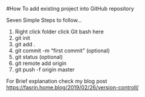 #How To add existing project into GitHub repository

Seven Simple Steps to follow…

01. Right click folder click Git bash here
02. git init
03. git add .
04. git commit -m “first commit” (optional)
05. git status (optional)
06. git remote add origin
07. git push -f origin master

For Brief explanation check my blog post https://fasrin.home.blog/2019/02/26/version-controll/
